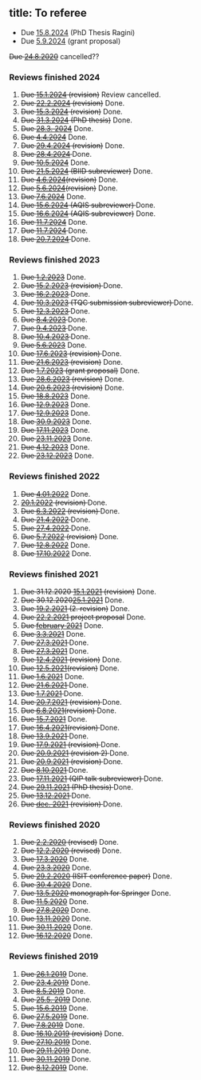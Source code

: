 title: To referee
---

    
* Due [15.8.2024](cmmtt) (PhD Thesis Ragini)    
* Due [5.9.2024](REF_gilyen2024) (grant proposal)    

<del>Due [24.8.2020](REF_khrennikov2020)</del> cancelled??

### Reviews finished 2024 

1. <del> Due [15.1.2024](REF_karn2023) (revision)</del> Review cancelled.    
1. <del> Due [22.2.2024](REF_arai2023) (revision)</del> Done.    
1. <del> Due [15.3.2024](REF_lipka2023) (revision)</del> Done.    
1. <del> Due [31.3.2024](cmmtt) (PhD thesis)</del> Done.     
1. <del> Due [28.3. 2024](REF_gao2024)</del> Done.    
1. <del> Due [4.4.2024](REF_sreekumar2024)</del> Done.    
1. <del>Due [29.4.2024](REF_luczak2023) (revision)</del> Done.    
1. <del> Due [28.4.2024](REF_zhu2024) </del> Done.    
1. <del> Due [10.5.2024](REF_dallarno2024)</del> Done.
1. <del> Due [21.5.2024](REF_junge2024) (BIID subreviewer)</del> Done.    
1. <del>Due [4.6.2024](REF_gao2024)(revision)</del> Done.     
1. <del>Due [5.6.2024](REF_zhu2024)(revision)</del>  Done.    
1. <del> Due [7.6.2024](REF_zhang2024)</del>  Done.    
1. <del> Due [15.6.2024](REF_yang2024) (AQIS subreviewer) </del> Done.    
1. <del> Due [16.6.2024](REF_dallarno2024aqis) (AQIS subreviewer)</del> Done.    
1. <del> Due [11.7.2024](REF_luczak2024)</del> Done.   
1. <del> Due [11.7.2024](REF_rohilla2024)   </del>  Done.    
1. <del>  Due [20.7.2024](REF_das2024) </del>  Done.    


### Reviews finished 2023


1. <del>Due [1.2.2023](REF_bera2023)</del> Done.    
1. <del>Due [15.2.2023](REF_maciejewski2022) (revision) </del> Done.
1. <del>Due [16.2.2023](REF_frenkel2023) </del> Done. 
1. <del>Due [10.3.2023](REF_buscemi2023) (TQC submission subreviewer) </del> Done.     
1. <del>Due [12.3.2023](REF_gudder2023)  </del> Done. 
1. <del>Due [8.4.2023](REF_weiner2023) </del> Done.     
1. <del>Due [9.4.2023](REF_androulakis2023) </del> Done.     
1. <del>Due [10.4.2023](REF_lami2023) </del> Done.     
1. <del> Due [5.6.2023](REF_regula2023)</del> Done.     
1. <del>Due [17.6.2023](REF_androulakis2023) (revision) </del> Done.    
1. <del>Due [21.6.2023](REF_frenkel2023) (revision)</del> Done.    
1. <del>Due [1.7.2023](REF_mosonyi2023) (grant proposal)</del> Done.    
1. <del>Due [28.6.2023](REF_lami2023) (revision)</del> Done.       
1. <del>Due [20.6.2023](REF_bera2023) (revision)</del> Done.    
1. <del> Due [18.8.2023](REF_nagaoka2023)</del>  Done.  
1. <del> Due [12.9.2023](REF_beneduci2023)</del> Done.
1. <del> Due [12.9.2023](REF_li2023)</del> Done.    
1. <del>Due [30.9.2023](REF_lipka2023)</del> Done.    
1. <del> Due [17.11.2023](REF_luczak2023)</del> Done.        
1. <del> Due [23.11.2023](REF_keli2023)</del> Done.    
1. <del> Due [4.12.2023](REF_karn2023)</del> Done.   
1. <del> Due [23.12.2023](REF_arai2023)</del> Done.    


### Reviews finished 2022

1. <del> Due [4.01.2022](REF_cree2021)</del> Done.    
1. <del> [20.1.2022](REF_faulkner2021) (revision)  </del> Done.    
1. <del> Due [6.3.2022](REF_carbone2021) (revision) </del> Done.
1. <del> Due [21.4.2022](REF_ramos2022) </del> Done.
1. <del> Due [27.4.2022](REF_xiao2022) </del> Done.
1. <del> Due [5.7.2022](REF_ramos2022) (revision)</del> Done.
1. <del>Due [12.8.2022](REF_kuramochi2022)</del>  Done.    
1. <del>Due [17.10.2022](REF_maciejewski2022)</del> Done.    




### Reviews finished 2021


1. <del>Due  31.12.2020 [15.1.2021](REF_haapasalo2020a) (revision)</del> Done.
1. <del> Due 30.12.2020[25.1.2021](REF_gao2020)</del> Done.
1. <del>Due [19.2.2021](REF_haapasalo2020a) (2. revision)</del> Done.
1. <del>Due [22.2.2021](REF_huber2021) project proposal</del> Done.
1. <del> Due [february 2021](REF_chehade2021)</del> Done.
1. <del> Due [3.3.2021](REF_hollands2021)</del> Done.
1. <del> Due [27.3.2021](REF_regula2021) </del> Done.
1. <del>Due [27.3.2021](REF_hatano2021)</del> Done.    
1. <del> Due [12.4.2021](REF_plosker2020) (revision)</del> Done.
1.  <del>Due [12.5.2021](REF_hollands2021)(revision)</del> Done.
1. <del> Due [1.6.2021](REF_beneduci2021)</del> Done. 
1. <del> Due [21.6.2021](REF_duarte2021)   </del> Done.
1. <del>Due [1.7.2021](REF_nakahira2021)   </del> Done.
1. <del>Due [20.7.2021](REF_gao2020) (revision) </del> Done. 
1. <del>Due [6.8.2021](REF_regula2021)(revision) </del> Done.
1. <del> Due [15.7.2021](REF_kim2021)</del> Done.
1. <del> Due [16.4.2021](REF_hatano2021)(revision)   </del> Done.  
1. <del> Due [13.9.2021](REF_zhang2021)    </del> Done.
1. <del> Due [17.9.2021](REF_duarte2021) (revision)  </del> Done.
1. <del> Due [20.9.2021](REF_hollands2021) (revision 2) </del> Done.
1. <del> Due [20.9.2021](REF_nakahira2021) (revision) </del> Done.
1. <del> Due [8.10.2021](REF_carbone2021) </del> Done.    
1. <del>Due [17.11.2021](REF_lami2021) (QIP talk subreviewer) </del> Done.
1. <del>Due [29.11.2021](REF_girotti2021) (PhD thesis)  </del> Done.
1. <del>  Due [13.12.2021](REF_faulkner2021) </del> Done. 
1. <del>  Due [dec. 2021](REF_beneduci2021) (revision) </del> Done.

### Reviews finished 2020


1. <del>Due [2.2.2020](REF_podsedkowska2019) (revised)</del>  Done.
1. <del>Due [12.2.2020](REF_dallarno2019) (revised)</del>  Done.
1. <del>Due [17.3.2020](REF_bullock2020)</del>  Done.
1. <del>Due [23.3.2020](REF_haapasalo2020)</del>  Done.
1. <del>Due [29.2.2020](REF_coll2020) (ISIT conference paper)</del> Done.
1. <del>Due [30.4.2020](REF_chakraborty2020)</del>  Done.
1. <del>Due [13.5.2020](REF_hiai2020) monograph for Springer</del> Done.
1. <del>Due [11.5.2020](REF_brasil2020)</del> Done.
1. <del>Due [27.8.2020](REF_chakraborty2020)</del> Done.
1. <del> Due [13.11.2020](REF_haapasalo2020a)</del> Done.
1. <del> Due [30.11.2020](REF_plosker2020)</del> Done.
1. <del> Due [16.12.2020](REF_qi2020)</del> Done.


### Reviews finished 2019


1. <del>Due [26.1.2019](REF_gour2019)</del> Done.
1. <del>Due [23.4.2019](REF_molnar2019)</del> Done.
2. <del>Due [8.5.2019](REF_labuschagne2019)</del> Done.
3. <del>Due [25.5. 2019](REF_haapasalo2019)</del> Done.
4. <del>Due [15.6.2019](REF_aray2019)</del>  Done.
5. <del>Due [27.5.2019](REF_gzyl2019)</del> Done.
6. <del>Due [7.8.2019](REF_carlen2019)</del> Done.
7. <del>Due [16.10.2019](REF_carlen2019) (revision)</del>  Done.
8. <del>Due [27.10.2019](REF_shahbazi2019)</del> Done.
9. <del>Due [29.11.2019](REF_dallarno2019)</del> Done.
9. <del>Due [30.11.2019](REF_pitrik2019)</del> Done.
10. <del>Due [8.12.2019](REF_podsedkowska2019)</del> Done.
 
